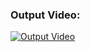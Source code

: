 ### Output Video:

[![Output Video](https://img.youtube.com/vi/2ZkKXn8HtX8/maxresdefault.jpg)](https://youtu.be/2ZkKXn8HtX8)
